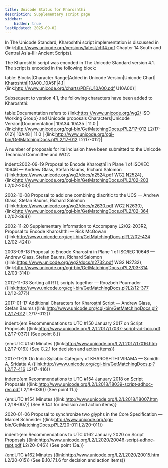 ```yaml
---
title: Unicode Status for Kharoshthi
description: Supplementary script page
sidebar:
    hidden: true
lastUpdated: 2025-09-02
---
```


In The Unicode Standard, Kharoshthi script implementation is discussed in {link:http://www.unicode.org/versions/latest/ch14.pdf Chapter 14 South and Central Asia-III: Ancient Scripts}.

[comment]: # (end of intro)

[comment]: # (start of blocks)

The Kharoshthi script was encoded in The Unicode Standard version 4.1. The script is encoded in the following block:

table:
Blocks|Character Range|Added in Unicode Version|Unicode Chart|
Kharoshthi|10A00..10A5F|4.1|{link:http://www.unicode.org/charts/PDF/U10A00.pdf U10A00}|

[comment]: # (end of blocks)

[comment]: # (start of chars)

Subsequent to version 4.1, the following characters have been added to Kharoshthi:

table:Documentation refers to {link:https://www.unicode.org/wg2/ ISO Working Group} and Unicode proposals
Characters|Unicode Version|Documentation|
10A34..10A35 | 11.0 | {link:http://www.unicode.org/cgi-bin/GetMatchingDocs.pl?L2/17-012 L2/17-012}|
10A48 | 11.0 | {link:http://www.unicode.org/cgi-bin/GetMatchingDocs.pl?L2/17-012 L2/17-012}|

[comment]: # (end of chars)

[comment]: # (start of rest)

A number of proposals for its inclusion have been submitted to the Unicode Technical Committee and WG2:

indent:2002-09-19 Proposal to Encode Kharoṣṭhī in Plane 1 of ISO/IEC 10646 — Andrew Glass, Stefan Baums, Richard Salomon ({link:https://www.unicode.org/wg2/docs/n2524.pdf WG2 N2524}, {link:http://www.unicode.org/cgi-bin/GetMatchingDocs.pl?L2/02-203 L2/02-203})

2002-10-08 Proposal to add one combining diacritic to the UCS — Andrew Glass, Stefan Baums, Richard Salomon ({link:https://www.unicode.org/wg2/docs/n2630.pdf WG2 N2630}, {link:http://www.unicode.org/cgi-bin/GetMatchingDocs.pl?L2/02-364 L2/02-364})

2002-11-20 Supplementary Information to Accompany L2/02-203R2, Proposal to Encode Kharoshthi — Rick McGowan ({link:http://www.unicode.org/cgi-bin/GetMatchingDocs.pl?L2/02-424 L2/02-424})

2003-09-18 Proposal to Encode Kharoṣṭhī in Plane 1 of ISO/IEC 10646 — Andrew Glass, Stefan Baums, Richard Salomon ({link:https://www.unicode.org/wg2/docs/n2732.pdf WG2 N2732}, {link:http://www.unicode.org/cgi-bin/GetMatchingDocs.pl?L2/03-314 L2/03-314})

2012-11-03 Sorting all RTL scripts together — Roozbeh Pournader ({link:http://www.unicode.org/cgi-bin/GetMatchingDocs.pl?L2/12-377 L2/12-377})

2017-01-17 Additional Characters for Kharoṣṭhī Script — Andrew Glass, Stefan Baums ({link:http://www.unicode.org/cgi-bin/GetMatchingDocs.pl?L2/17-012 L2/17-012})

indent:{em:Recommendations to UTC #150 January 2017 on Script Proposals ({link:http://www.unicode.org/L2/L2017/17037-script-ad-hoc.pdf L2/17-037}) (See point 8.)}

{em:UTC #150 Minutes ({link:http://www.unicode.org/L2/L2017/17016.htm L2/17-016}) (See C.2.1 for decision and action items)}


2017-11-26 On Indic Syllabic Category of KHAROSHTHI VIRAMA — Srinidhi A, Sridatta A ({link:http://www.unicode.org/cgi-bin/GetMatchingDocs.pl?L2/17-416 L2/17-416})

indent:{em:Recommendations to UTC #154 January 2018 on Script Proposals ({link:http://www.unicode.org/L2/L2018/18039-script-adhoc-rec.pdf L2/18-039}) (See point 11.)}

{em:UTC #154 Minutes ({link:http://www.unicode.org/L2/L2018/18007.htm L2/18-007}) (See B.14.1 for decision and action items)}


2020-01-06 Proposal to synchronize two glyphs in the Core Specification — Marcel Schneider ({link:http://www.unicode.org/cgi-bin/GetMatchingDocs.pl?L2/20-011 L2/20-011})

indent:{em:Recommendations to UTC #162 January 2020 on Script Proposals ({link:http://www.unicode.org/L2/L2020/20046-script-adhoc-rept.pdf L2/20-046}) (See point 13a.)}

{em:UTC #162 Minutes ({link:http://www.unicode.org/L2/L2020/20015.htm L2/20-015}) (See B.10.17.1.6 for decision and action items)}

